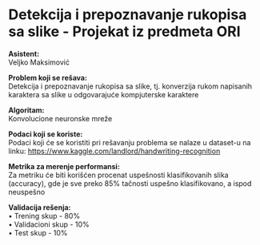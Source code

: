 # Detekcija i prepoznavanje rukopisa sa slike - Projekat iz predmeta ORI

**Asistent:** <br>
Veljko Maksimović

**Problem koji se rešava:** <br>
Detekcija i prepoznavanje rukopisa sa slike, tj. konverzija rukom napisanih karaktera sa slike u odgovarajuće kompjuterske karaktere

**Algoritam:** <br>
Konvolucione neuronske mreže

**Podaci koji se koriste:** <br>
Podaci koji će se koristiti pri rešavanju problema se nalaze u dataset-u na linku: https://www.kaggle.com/landlord/handwriting-recognition

**Metrika za merenje performansi:** <br>
Za metriku će biti korišćen procenat uspešnosti klasifikovanih slika (accuracy), gde je sve preko 85% tačnosti uspešno klasifikovano, a ispod neuspešno

**Validacija rešenja:** <br>
• Trening skup - 80% <br>
• Validacioni skup - 10% <br>
• Test skup - 10%
